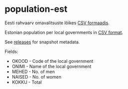 # population-est

Eesti rahvaarv omavalitsuste lõikes [CSV formaadis](https://github.com/buildig/population-est/blob/master/omavalitsus_rahvaarv.csv).

Estonian population per local governments in [CSV format](https://github.com/buildig/population-est/blob/master/omavalitsus_rahvaarv.csv).

See [releases](https://github.com/buildig/population-est/releases) for snapshot metadata.

Fields:

- OKOOD - Code of the local government
- ONIMI - Name of the local government
- MEHED - No. of men
- NAISED - No. of women
- KOKKU - Total
